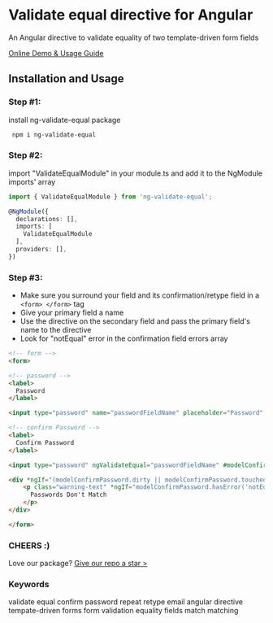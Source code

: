 # Validate equal directive for Angular

An Angular directive to validate equality of two template-driven form fields

[Online Demo & Usage Guide](https://baherwael.github.io/ng-validate-equal/)

## Installation and Usage

### Step #1:

install ng-validate-equal package

```sh
 npm i ng-validate-equal
 ```

### Step #2:

 import "ValidateEqualModule" in your module.ts and add it to the NgModule imports' array

```ts
import { ValidateEqualModule } from 'ng-validate-equal';

@NgModule({
  declarations: [],
  imports: [
    ValidateEqualModule
  ],
  providers: [],
})
```

### Step #3:

- Make sure you surround your field and its confirmation/retype field in a  `<form> </form>`  tag
- Give your primary field a name
- Use the directive on the secondary field and pass the primary field's name to the directive
- Look for "notEqual" error in the confirmation field errors array

```html
<!-- form -->
<form>

<!-- password -->
<label>
  Password
</label>

<input type="password" name="passwordFieldName" placeholder="Password" #modelPassword="ngModel" [(ngModel)]="model.password">

<!-- confirm Password -->
<label>
  Confirm Password
</label>

<input type="password" ngValidateEqual="passwordFieldName" #modelConfirmPassword="ngModel" [(ngModel)]="model.confirmPassword" placeholder="Confirm Password">

<div *ngIf="(modelConfirmPassword.dirty || modelConfirmPassword.touched) && modelConfirmPassword.invalid">
    <p class="warning-text" *ngIf="modelConfirmPassword.hasError('notEqual') && modelPassword.valid">
      Passwords Don't Match
    </p>
</div>

</form>
```

### CHEERS :)

Love our package? [Give our repo a star >](https://github.com/BaherWael/ng-validate-equal)

### Keywords

validate
equal
confirm
password
repeat
retype
email
angular
directive
tempate-driven forms
form
validation
equality
fields
match
matching
